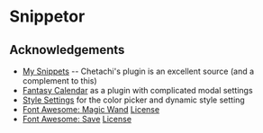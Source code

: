 # Snippetor



## Acknowledgements

- [My Snippets](https://github.com/chetachiezikeuzor/MySnippets-Plugin) -- Chetachi's plugin is an excellent source (and a complement to this)
- [Fantasy Calendar](https://github.com/valentine195/obsidian-fantasy-calendar) as a plugin with complicated modal settings
- [Style Settings](https://github.com/mgmeyers/obsidian-style-settings/) for the color picker and dynamic style setting
- [Font Awesome: Magic Wand](https://fontawesome.com/v5.15/icons/magic?style=solid) [License](https://fontawesome.com/license)
- [Font Awesome: Save](https://fontawesome.com/v5.15/icons/save?style=solid) [License](https://fontawesome.com/license)
